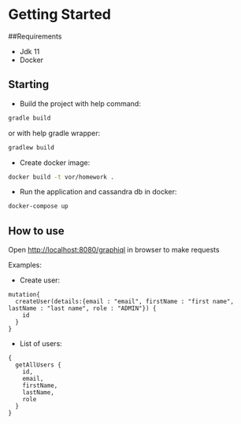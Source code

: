 # Getting Started

##Requirements

* Jdk 11
* Docker

## Starting

* Build the project with help command:

```bash
gradle build
```
or with help gradle wrapper:

```bash
gradlew build
```

* Create docker image:

```bash
docker build -t vor/homework .
```

* Run the application and cassandra db in docker:

```bash
docker-compose up
```

## How to use

Open [http://localhost:8080/graphiql](http://localhost:8080/graphiql) in browser to make requests

Examples:
* Create user:
```text
mutation{
  createUser(details:{email : "email", firstName : "first name", lastName : "last name", role : "ADMIN"}) {
    id
  }
}
```
* List of users:
```text
{
  getAllUsers {
    id,
    email,
    firstName,
    lastName,
    role
  }
}
```